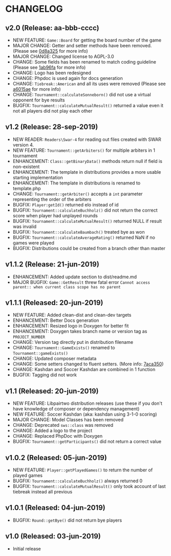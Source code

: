 # CHANGELOG

## v2.0 (Release: aa-bbb-cccc)
* NEW FEATURE: `Game::Board` for getting the board number of the game
* MAJOR CHANGE: Getter and setter methods have been removed. (Please see [0d8a325](https://github.com/JeroenED/libpairtwo/commit/0d8a325eb501b775830f68fa6f600f9f4ca5588c) for more info)
* MAJOR CHANGE: Changed license to AGPL-3.0
* CHANGE: Some fields has been renamed to match coding guideline (Please see [1ab96fa](https://github.com/JeroenED/libpairtwo/commit/1ab96fa04782c1b0f2b6bb9d1bac8397a74ab38e) for more info)
* CHANGE: Logo has been redesigned
* CHANGE: Phpdoc is used again for docs generation
* CHANGE: `Tiebreak::American` and all its uses were removed (Please see [a6015ae](https://github.com/JeroenED/libpairtwo/commit/a6015ae8169f0973f4937605d0f807aacc233630) for more info)
* CHANGE: `Tournament::calculateSonneborn()` did not use a virtual opponent for bye results
* BUGFIX: `Tournament::calculateMutualResult()` returned a value even it not all players did not play each other

## v1.2 (Release: 28-sep-2019)
* NEW READER: `Readers\Swar-4` for reading out files created with SWAR version 4.
* NEW FEATURE: `Tournament::getArbiters()` for multiple arbiters in 1 tournament
* ENHANCEMENT: `Class::getBinaryData()` methods return null if field is non-existent
* ENHANCEMENT: The template in distributions provides a more usable starting implementation
* ENHANCEMENT: The template in distributions is renamed to template.php
* CHANGE: `Tournament::getArbiter()` accepts a `int` parameter representing the order of the arbiters
* BUGFIX: `Player:getId()` returned elo instead of id
* BUGFIX: `Tournament::calculateBuchholz()` did not return the correct score when player had unplayed rounds
* BUGFIX: `Tournament::calculateMutualResult()` returned NULL if result was invalid
* BUGFIX: `Tournament::calculateBaumbach()` treated bye as won
* BUGFIX: `Tournament::calculateAverageRating()` returned NaN if no games were played
* BUGFIX: Distributions could be created from a branch other than master

## v1.1.2 (Release: 21-jun-2019)
* ENHANCEMENT: Added update section to dist/readme.md
* MAJOR BUGFIX: `Game::GetResult` threw fatal error `Cannot access parent:: when current class scope has no parent`

## v1.1.1 (Released: 20-jun-2019)
* NEW FEATURE: Added clean-dist and clean-dev targets
* ENHANCEMENT: Better Docs generation
* ENHANCEMENT: Resized logo in Doxygen for better fit
* ENHANCEMENT: Doxygen takes branch name or version tag as `PROJECT_NUMBER`
* CHANGE: Version tag directly put in distribution filename
* CHANGE: `Tournament::GameExists()` renamed to `Tournament::gameExists()`
* CHANGE: Updated composer metadata
* CHANGE: Some setters changed to fluent setters. (More info: [7aca350](https://github.com/JeroenED/libpairtwo/commit/7aca35057c10d2b982f93a698499c0c01df2fdc5))
* CHANGE: Kashdan and Soccer Kashdan are combined in 1 function
* BUGFIX: Tagging did not work

## v1.1 (Released: 20-jun-2019)
* NEW FEATURE: Libpairtwo distribution releases (use these if you don't have knowledge of composer or dependency management)
* NEW FEATURE: Soccer Kashdan (aka: kashdan using 3-1-0 scoring)
* MAJOR CHANGE: Model Classes has been removed
* CHANGE: Deprecated `sws::class` was removed
* CHANGE: Added a logo to the project
* CHANGE: Replaced PhpDoc with Doxygen
* BUGFIX: `Tournament::getParticipants()` did not return a correct value

## v1.0.2 (Released: 05-jun-2019)
* NEW FEATURE: `Player::getPlayedGames()` to return the number of played games
* BUGFIX: `Tournament::calculateBuchholz()` always returned 0
* BUGFIX: `Tournament::calculateMutualResult()` only took account of last tiebreak instead all previous

## v1.0.1 (Released: 04-jun-2019)
* BUGFIX: `Round::getBye()` did not return bye players

## v1.0  (Released: 03-jun-2019)
* Initial release
